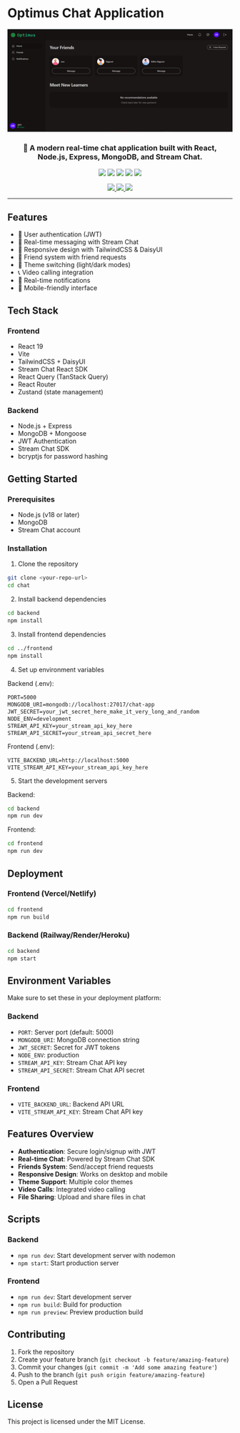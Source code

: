 # Optimus Chat Application

<div align="center">
  <img src="frontend/public/home.png" alt="Chat Application Banner" width="800"/>
  
  <h3>🚀 A modern real-time chat application built with React, Node.js, Express, MongoDB, and Stream Chat.</h3>
  
  <p>
    <img src="https://img.shields.io/badge/React-19-61DAFB?style=for-the-badge&logo=react&logoColor=white"/>
    <img src="https://img.shields.io/badge/Node.js-18+-339933?style=for-the-badge&logo=node.js&logoColor=white"/>
    <img src="https://img.shields.io/badge/MongoDB-4EA94B?style=for-the-badge&logo=mongodb&logoColor=white"/>
    <img src="https://img.shields.io/badge/Stream_Chat-005FFF?style=for-the-badge&logo=stream&logoColor=white"/>
    <img src="https://img.shields.io/badge/TailwindCSS-38B2AC?style=for-the-badge&logo=tailwind-css&logoColor=white"/>
  </p>
  
  <p>
    <a href="https://github.com/Abhi5hek-20/Optimus-Chat-Application/stargazers">
      <img src="https://img.shields.io/github/stars/Abhi5hek-20/Optimus-Chat-Application?style=social"/>
    </a>
    <a href="https://github.com/Abhi5hek-20/Optimus-Chat-Application/network/members">
      <img src="https://img.shields.io/github/forks/Abhi5hek-20/Optimus-Chat-Application?style=social"/>
    </a>
    <a href="https://github.com/Abhi5hek-20/Optimus-Chat-Application/issues">
      <img src="https://img.shields.io/github/issues/Abhi5hek-20/Optimus-Chat-Application?style=social"/>
    </a>
  </p>
</div>

---

## Features

- 🔐 User authentication (JWT)
- 💬 Real-time messaging with Stream Chat
- 📱 Responsive design with TailwindCSS & DaisyUI
- 👥 Friend system with friend requests
- 🎨 Theme switching (light/dark modes)
- 📞 Video calling integration
- 🔔 Real-time notifications
- 📱 Mobile-friendly interface

## Tech Stack

### Frontend
- React 19
- Vite
- TailwindCSS + DaisyUI
- Stream Chat React SDK
- React Query (TanStack Query)
- React Router
- Zustand (state management)

### Backend
- Node.js + Express
- MongoDB + Mongoose
- JWT Authentication
- Stream Chat SDK
- bcryptjs for password hashing

## Getting Started

### Prerequisites
- Node.js (v18 or later)
- MongoDB
- Stream Chat account

### Installation

1. Clone the repository
```bash
git clone <your-repo-url>
cd chat
```

2. Install backend dependencies
```bash
cd backend
npm install
```

3. Install frontend dependencies
```bash
cd ../frontend
npm install
```

4. Set up environment variables

Backend (.env):
```env
PORT=5000
MONGODB_URI=mongodb://localhost:27017/chat-app
JWT_SECRET=your_jwt_secret_here_make_it_very_long_and_random
NODE_ENV=development
STREAM_API_KEY=your_stream_api_key_here
STREAM_API_SECRET=your_stream_api_secret_here
```

Frontend (.env):
```env
VITE_BACKEND_URL=http://localhost:5000
VITE_STREAM_API_KEY=your_stream_api_key_here
```

5. Start the development servers

Backend:
```bash
cd backend
npm run dev
```

Frontend:
```bash
cd frontend
npm run dev
```

## Deployment

### Frontend (Vercel/Netlify)
```bash
cd frontend
npm run build
```

### Backend (Railway/Render/Heroku)
```bash
cd backend
npm start
```

## Environment Variables

Make sure to set these in your deployment platform:

### Backend
- `PORT`: Server port (default: 5000)
- `MONGODB_URI`: MongoDB connection string
- `JWT_SECRET`: Secret for JWT tokens
- `NODE_ENV`: production
- `STREAM_API_KEY`: Stream Chat API key
- `STREAM_API_SECRET`: Stream Chat API secret

### Frontend
- `VITE_BACKEND_URL`: Backend API URL
- `VITE_STREAM_API_KEY`: Stream Chat API key

## Features Overview

- **Authentication**: Secure login/signup with JWT
- **Real-time Chat**: Powered by Stream Chat SDK
- **Friends System**: Send/accept friend requests
- **Responsive Design**: Works on desktop and mobile
- **Theme Support**: Multiple color themes
- **Video Calls**: Integrated video calling
- **File Sharing**: Upload and share files in chat

## Scripts

### Backend
- `npm run dev`: Start development server with nodemon
- `npm start`: Start production server

### Frontend
- `npm run dev`: Start development server
- `npm run build`: Build for production
- `npm run preview`: Preview production build

## Contributing

1. Fork the repository
2. Create your feature branch (`git checkout -b feature/amazing-feature`)
3. Commit your changes (`git commit -m 'Add some amazing feature'`)
4. Push to the branch (`git push origin feature/amazing-feature`)
5. Open a Pull Request

## License

This project is licensed under the MIT License.
